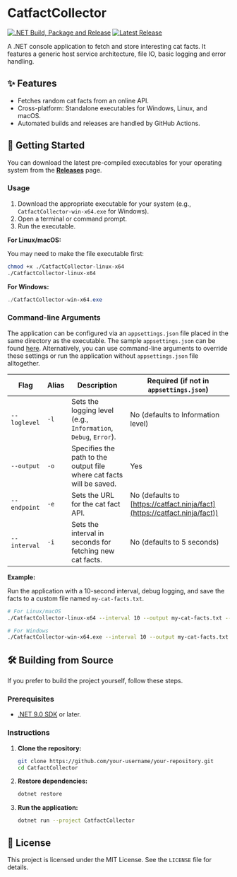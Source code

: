 # CatfactCollector

[![.NET Build, Package and Release](https://github.com/CodeSencor/CatfactCollector/actions/workflows/main.yml/badge.svg)](https://github.com/CodeSencor/CatfactCollector/actions/workflows/main.yml)
[![Latest Release](https://img.shields.io/github/v/release/CodeSencor/CatfactCollector)](https://github.com/CodeSencor/CatfactCollector/releases/latest)

A .NET console application to fetch and store interesting cat facts. It features a generic host service architecture, file IO, basic logging and error handling.

## ✨ Features

- Fetches random cat facts from an online API.
- Cross-platform: Standalone executables for Windows, Linux, and macOS.
- Automated builds and releases are handled by GitHub Actions.

## 🚀 Getting Started

You can download the latest pre-compiled executables for your operating system from the [**Releases**](https://github.com/CodeSencor/CatfactCollector/releases) page.

### Usage

1.  Download the appropriate executable for your system (e.g., `CatfactCollector-win-x64.exe` for Windows).
2.  Open a terminal or command prompt.
3.  Run the executable.

**For Linux/macOS:**

You may need to make the file executable first:

```bash
chmod +x ./CatfactCollector-linux-x64
./CatfactCollector-linux-x64
```

**For Windows:**

```powershell
./CatfactCollector-win-x64.exe
```

### Command-line Arguments

The application can be configured via an `appsettings.json` file placed in the same directory as the executable. The sample `appsettings.json` can be found [here](https://github.com/CodeSencor/CatfactCollector/blob/master/CatfactCollector/appsettings.json). Alternatively, you can use command-line arguments to override these settings or run the application without `appsettings.json` file alltogether.

| Flag | Alias | Description | Required (if not in `appsettings.json`) |
|---|---|---|---|
| `--loglevel` | `-l` | Sets the logging level (e.g., `Information`, `Debug`, `Error`). | No (defaults to Information level) |
| `--output` | `-o` | Specifies the path to the output file where cat facts will be saved. | Yes |
| `--endpoint` | `-e` | Sets the URL for the cat fact API. | No (defaults to [https://catfact.ninja/fact](https://catfact.ninja/fact)) |
| `--interval`| `-i` | Sets the interval in seconds for fetching new cat facts. | No (defaults to 5 seconds) |

**Example:**

Run the application with a 10-second interval, debug logging, and save the facts to a custom file named `my-cat-facts.txt`.

```bash
# For Linux/macOS
./CatfactCollector-linux-x64 --interval 10 --output my-cat-facts.txt --loglevel Debug

# For Windows
./CatfactCollector-win-x64.exe --interval 10 --output my-cat-facts.txt --loglevel Debug
```

## 🛠️ Building from Source

If you prefer to build the project yourself, follow these steps.

### Prerequisites

- [.NET 9.0 SDK](https://dotnet.microsoft.com/download/dotnet/9.0) or later.

### Instructions

1.  **Clone the repository:**
    ```bash
    git clone https://github.com/your-username/your-repository.git
    cd CatfactCollector
    ```

2.  **Restore dependencies:**
    ```bash
    dotnet restore
    ```

3.  **Run the application:**
    ```bash
    dotnet run --project CatfactCollector
    ```

## 📄 License

This project is licensed under the MIT License. See the `LICENSE` file for details.
